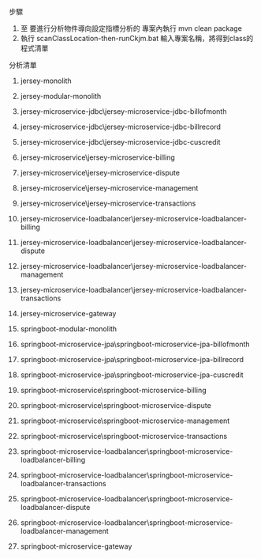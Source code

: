 步驟
1. 至 要進行分析物件導向設定指標分析的 專案內執行 mvn clean package
2. 執行 scanClassLocation-then-runCkjm.bat 輸入專案名稱，將得到class的程式清單

分析清單
1.	jersey-monolith
2.	jersey-modular-monolith
3.	jersey-microservice-jdbc\jersey-microservice-jdbc-billofmonth
4.	jersey-microservice-jdbc\jersey-microservice-jdbc-billrecord
5.	jersey-microservice-jdbc\jersey-microservice-jdbc-cuscredit
6.	jersey-microservice\jersey-microservice-billing
7.	jersey-microservice\jersey-microservice-dispute
8.	jersey-microservice\jersey-microservice-management
9.	jersey-microservice\jersey-microservice-transactions
10.	jersey-microservice-loadbalancer\jersey-microservice-loadbalancer-billing
11.	jersey-microservice-loadbalancer\jersey-microservice-loadbalancer-dispute
12.	jersey-microservice-loadbalancer\jersey-microservice-loadbalancer-management
13.	jersey-microservice-loadbalancer\jersey-microservice-loadbalancer-transactions
14. jersey-microservice-gateway

15. springboot-modular-monolith
16.	springboot-microservice-jpa\springboot-microservice-jpa-billofmonth
17.	springboot-microservice-jpa\springboot-microservice-jpa-billrecord
18.	springboot-microservice-jpa\springboot-microservice-jpa-cuscredit
19.	springboot-microservice\springboot-microservice-billing
20.	springboot-microservice\springboot-microservice-dispute
21.	springboot-microservice\springboot-microservice-management
22.	springboot-microservice\springboot-microservice-transactions
23.	springboot-microservice-loadbalancer\springboot-microservice-loadbalancer-billing
24.	springboot-microservice-loadbalancer\springboot-microservice-loadbalancer-transactions
25.	springboot-microservice-loadbalancer\springboot-microservice-loadbalancer-dispute
26.	springboot-microservice-loadbalancer\springboot-microservice-loadbalancer-management
27. springboot-microservice-gateway